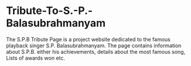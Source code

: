 # Tribute-To-S.-P.-Balasubrahmanyam
The S.P.B Tribute Page  is a project website dedicated to the famous playback singer S.P.  Balasubrahmanyam. The page contains information about S.P.B. either his achievements, details about the most famous song, Lists of awards won etc.
